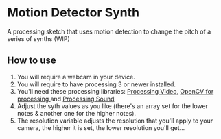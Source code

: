 # Motion Detector Synth
A processing sketch that uses motion detection to change the pitch of a series of synths (WIP)

## How to use
1. You will require a webcam in your device.
2. You will require to have processing 3 or newer installed.
3. You'll need these processing libraries: [Processing Video](https://processing.org/reference/libraries/video/index.html), [OpenCV for processing ](https://github.com/atduskgreg/opencv-processing) and [Processing Sound](https://processing.org/reference/libraries/sound/index.html)
4. Adjust the syth values as you like (there's an array set for the lower notes & another one for the higher notes).
5. The resolution variable adjusts the resolution that you'll apply to your camera, the higher it is set, the lower resolution you'll get...

